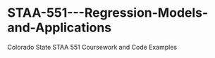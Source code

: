 # STAA-551---Regression-Models-and-Applications
Colorado State STAA 551 Coursework and Code Examples
